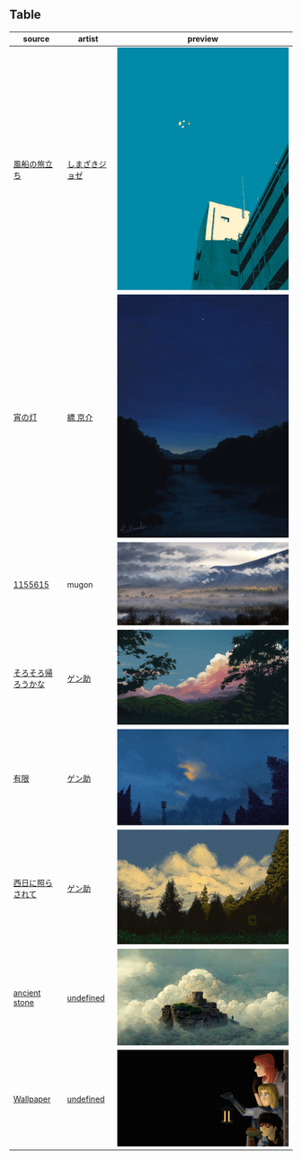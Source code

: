## Table

source | artist | preview
--- | --- | ---
[風船の旅立ち](https://www.pixiv.net/en/artworks/54491212) | [しまざきジョゼ](https://www.pixiv.net/en/users/762663) | ![](風船の旅立ち.jpg)
[宵の灯](https://www.pixiv.net/en/artworks/107887513) | [縹 京介](https://www.pixiv.net/en/users/2351667) | ![](宵の灯.png)
[1155615](https://danbooru.donmai.us/posts/1155615) | mugon | ![](1155615.jpg)
[そろそろ帰ろうかな](https://www.pixiv.net/en/artworks/83880563) | [ゲン助](https://www.pixiv.net/en/users/32008) | ![](そろそろ帰ろうかな.jpg)
[有限](https://www.pixiv.net/en/artworks/83880563) | [ゲン助](https://www.pixiv.net/en/users/32008) | ![](有限.jpg)
[西日に照らされて](https://www.pixiv.net/en/artworks/83880563) | [ゲン助](https://www.pixiv.net/en/users/32008) | ![](西日に照らされて.jpg)
[ancient stone](https://www.deviantart.com/yakut2/art/ancient-stone-927702911) | [undefined](https://www.deviantart.com/yakut2) | ![](ancient_stone.png)
[Wallpaper](https://www.deviantart.com/yagothefrood/art/Wallpaper-501573799) | [undefined](https://www.deviantart.com/yagothefrood) | ![](Wallpaper.png)
